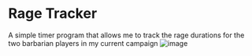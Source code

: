 # Rage Tracker
A simple timer program that allows me to track the rage durations for the two barbarian players in my current campaign
![image](https://user-images.githubusercontent.com/85482523/177010425-f8fffe80-d4d7-4b5e-a923-a46e30dc5f55.png)
